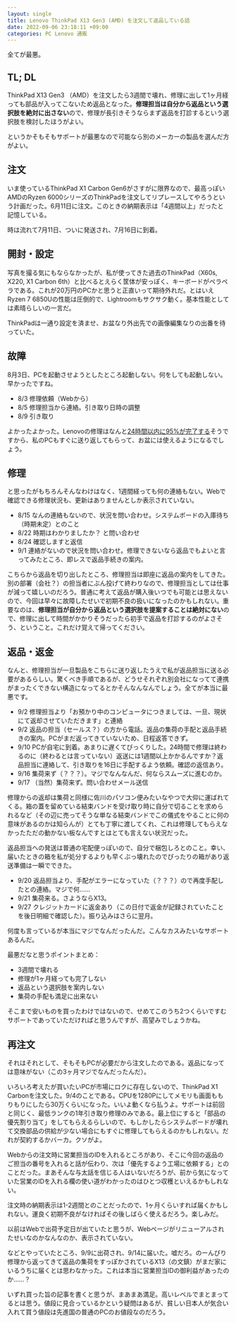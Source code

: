 ```yaml
---
layout: single
title: Lenovo ThinkPad X13 Gen3 (AMD) を注文して返品している話
date: 2022-09-06 23:18:11 +09:00
categories: PC Lenovo 通販
---
```


全てが最悪。

## TL; DL

ThinkPad X13 Gen3 （AMD）を注文したら3週間で壊れ、修理に出して1ヶ月経っても部品が入ってこないため返品となった。**修理担当は自分から返品という選択肢を絶対に出さない**ので、修理が長引きそうならまず返品を打診するという選択肢を検討したほうがよい。

というかそもそもサポートが最悪なので可能なら別のメーカーの製品を選んだ方がよい。

## 注文

いま使っているThinkPad X1 Carbon Gen6がさすがに限界なので、最高っぽいAMDのRyzen 6000シリーズのThinkPadを注文してリプレースしてやろうという計画だった。6月11日に注文。このときの納期表示は「4週間以上」だったと記憶している。

時は流れて7月11日、ついに発送され、7月16日に到着。

## 開封・設定

写真を撮る気にもならなかったが、私が使ってきた過去のThinkPad（X60s, X220, X1 Carbon 6th）と比べるとえらく筐体が安っぽく、キーボードがペラペラである。これが20万円のPCかと思うと正直いって期待外れだ。とはいえRyzen 7 6850Uの性能は圧倒的で、Lightroomもサクサク動く。基本性能としては素晴らしいの一言だ。

ThinkPadは一通り設定を済ませ、お盆なり外出先での画像編集なりの出番を待っていた。

## 故障

8月3日、PCを起動させようとしたところ起動しない。何をしても起動しない。早かったですね。

 * 8/3 修理依頼（Webから）
 * 8/5 修理担当から連絡。引き取り日時の調整
 * 8/9 引き取り

よかったよかった。Lenovoの修理はなんと[24時間以内に95%が完了する](https://thehikaku.net/pc/lenovo/21repair.html)そうですから、私のPCもすぐに送り返してもらって、お盆には使えるようになるでしょう。

## 修理

と思ったがもちろんそんなわけはなく、1週間経っても何の連絡もない。Webで確認できる修理状況も、更新はありませんとしか表示されていない。

 * 8/15 なんの連絡もないので、状況を問い合わせ。システムボードの入庫待ち（時期未定）とのこと
 * 8/22 時期はわかりましたか？ と問い合わせ
 * 8/24 確認しますと返信
 * 9/1 連絡がないので状況を問い合わせ。修理できないなら返品でもよいと言ってみたところ、即レスで返品手続きの案内。

こちらから返品を切り出したところ、修理担当は即座に返品の案内をしてきた。別の部署（会社？）の担当者にぶん投げて終わりなので、修理担当としては仕事が減って嬉しいのだろう。普通に考えて返品が購入後いつでも可能とは思えないので、今回は早々に故障したせいで初期不良の扱いになったのかもしれない。重要なのは、**修理担当が自分から返品という選択肢を提案することは絶対にない**ので、修理に出して時間がかかりそうだったら初手で返品を打診するのがよさそう、ということ。これだけ覚えて帰ってください。

## 返品・返金

なんと、修理担当が一旦製品をこちらに送り返したうえで私が返品担当に送る必要があるらしい。驚くべき手順であるが、どうせそれぞれ別会社になってて連携がまったくできない構造になってるとかそんなんなんでしょう。全てが本当に最悪です。

 * 9/2 修理担当より「お預かり中のコンピュータにつきましては、一旦、現状にて返却させていただきます」と連絡
 * 9/2 返品の担当（セールス？）の方から電話。返品の集荷の手配と返品手続きの案内。PCがまだ返ってきていないため、日程返答できず。
 * 9/10 PCが自宅に到着。あまりに遅くてびっくりした。24時間で修理は終わるのに（終わるとは言っていない）返送には1週間以上かかるんですか？返品担当に連絡して、引き取りを16日に手配するよう依頼。確認の返信あり。
 * 9/16 集荷来ず（？？？）。マジでなんなんだ、何ならスムーズに進むのか。
 * 9/17 （当然）集荷来ず。問い合わせメール送信

修理からの返却は集荷と同様に佐川のパソコン便みたいなやつで大仰に運ばれてくる。箱の蓋を留めている結束バンドを受け取り時に自分で切ることを求められるなど（その辺に売ってそうな単なる結束バンドでこの儀式をやることに何の意味があるのかは知らんが）とても丁寧に渡してくれ、これは修理してもらえなかったただの動かない板なんですとはとても言えない状況だった。

返品担当への発送は普通の宅配便っぽいので、自分で梱包しろとのこと。幸い、届いたときの箱を私が処分するよりも早くぶっ壊れたのでぴったりの箱があり返送準備は一瞬でできた。

 * 9/20 返品担当より、手配がエラーになっていた（？？？）ので再度手配したとの連絡。マジで何……
 * 9/21 集荷来る。さようならX13。
 * 9/27 クレジットカードに返金あり（この日付で返金が記録されていたことを後日明細で確認した）。振り込みはさらに翌月。

何度も言っているが本当にマジでなんだったんだ。こんなカスみたいなサポートあるんだ。

最悪だなと思うポイントまとめ：

 * 3週間で壊れる
 * 修理が1ヶ月経っても完了しない
 * 返品という選択肢を案内しない
 * 集荷の手配も満足に出来ない

そこまで安いものを買ったわけではないので、せめてこのうち2つくらいですむサポートであっていただければと思うんですが、高望みでしょうかね。

## 再注文

それはそれとして、そもそもPCが必要だから注文したのである。返品になっては意味がない（この3ヶ月マジでなんだったんだ）。

いろいろ考えたが買いたいPCが市場にロクに存在しないので、ThinkPad X1 Carbonを注文した。9/4のことである。CPUを1280Pにしてメモリも画面ももりもりにしたら30万くらいになった。いいよ動くなら払うよ。サポートは前回と同じく、最低ランクの1年引き取り修理のみである。最上位にすると「部品の優先割り当て」をしてもらえるらしいので、もしかしたらシステムボードが壊れて交換部品の供給が少ない場合にもすぐに修理してもらえるのかもしれない。だれが契約するかバーカ。クソがよ。

Webからの注文時に営業担当のIDを入れるところがあり、そこに今回の返品のご担当の番号を入れると話が伝わり、次は「優先するよう工場に依頼する」とのことだった。まあそんな与太話を信じる人はいないだろうが、前から気になっていた営業のIDを入れる欄の使い道がわかったのはひとつ収穫といえるかもしれない。

注文時の納期表示は1-2週間とのことだったので、1ヶ月くらいすれば届くかもしれない。運良く初期不良がなければその後しばらく使えるだろう。楽しみだ。

以前はWebで出荷予定日が出ていたと思うが、Webページがリニューアルされたせいなのかなんなのか、表示されていない。

などとやっていたところ、9/9に出荷され、9/14に届いた。嘘だろ。のーんびり修理から返ってきて返品の集荷をすっぽかされているX13（の文鎮）がまだ家にいるうちに届くとは思わなかった。これは本当に営業担当IDの御利益があったのか……？

いずれ買った旨の記事を書くと思うが、まあまあ満足。高いレベルでまとまってるとは思う。値段に見合っているかという疑問はあるが、貧しい日本人が気合い入れて買う値段は先進国の普通のPCのお値段なのだろう。








